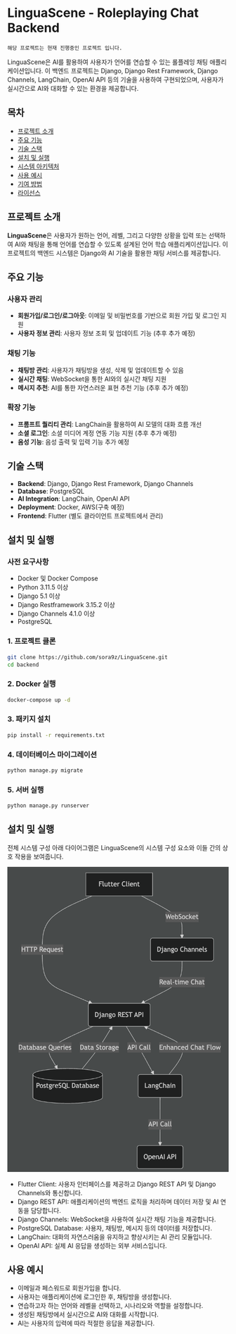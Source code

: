 # LinguaScene - Roleplaying Chat Backend

`해당 프로젝트는 현재 진행중인 프로젝트 입니다.`

LinguaScene은 AI를 활용하여 사용자가 언어를 연습할 수 있는 롤플레잉 채팅 애플리케이션입니다. 이 백엔드 프로젝트는 Django, Django Rest Framework, Django Channels, LangChain, OpenAI API 등의 기술을 사용하여 구현되었으며, 사용자가 실시간으로 AI와 대화할 수 있는 환경을 제공합니다.

## **목차**

- [프로젝트 소개](#프로젝트-소개)
- [주요 기능](#주요-기능)
- [기술 스택](#기술-스택)
- [설치 및 실행](#설치-및-실행)
- [시스템 아키텍처](#시스템-아키텍처)
- [사용 예시](#사용-예시)
- [기여 방법](#기여-방법)
- [라이선스](#라이선스)

## 프로젝트 소개

**LinguaScene**은 사용자가 원하는 언어, 레벨, 그리고 다양한 상황을 입력 또는 선택하여 AI와 채팅을 통해 언어를 연습할 수 있도록 설계된 언어 학습 애플리케이션입니다. 이 프로젝트의 백엔드 시스템은 Django와 AI 기술을 활용한 채팅 서비스를 제공합니다.

## 주요 기능

### 사용자 관리

- **회원가입/로그인/로그아웃**: 이메일 및 비밀번호를 기반으로 회원 가입 및 로그인 지원
- **사용자 정보 관리**: 사용자 정보 조회 및 업데이트 기능 (추후 추가 예정)

### 채팅 기능

- **채팅방 관리**: 사용자가 채팅방을 생성, 삭제 및 업데이트할 수 있음
- **실시간 채팅**: WebSocket을 통한 AI와의 실시간 채팅 지원
- **메시지 추천**: AI를 통한 자연스러운 표현 추천 기능 (추후 추가 예정)

### 확장 기능

- **프롬프트 퀄리티 관리**: LangChain을 활용하여 AI 모델의 대화 흐름 개선
- **소셜 로그인**: 소셜 미디어 계정 연동 기능 지원 (추후 추가 예정)
- **음성 기능**: 음성 출력 및 입력 기능 추가 예정

## 기술 스택

- **Backend**: Django, Django Rest Framework, Django Channels
- **Database**: PostgreSQL
- **AI Integration**: LangChain, OpenAI API
- **Deployment**: Docker, AWS(구축 예정)
- **Frontend**: Flutter (별도 클라이언트 프로젝트에서 관리)

## 설치 및 실행

### **사전 요구사항**

- Docker 및 Docker Compose
- Python 3.11.5 이상
- Django 5.1 이상
- Django Restframework 3.15.2 이상
- Django Channels 4.1.0 이상
- PostgreSQL

### **1. 프로젝트 클론**

```bash
git clone https://github.com/sora9z/LinguaScene.git
cd backend
```

### **2. Docker 실행**

```bash
docker-compose up -d
```

### 3. **패키지 설치**

```bash
pip install -r requirements.txt
```

### 4. **데이터베이스 마이그레이션**

```bash
python manage.py migrate
```

### 5. **서버 실행**

```bash
python manage.py runserver
```

## 설치 및 실행

전체 시스템 구성
아래 다이어그램은 LinguaScene의 시스템 구성 요소와 이들 간의 상호 작용을 보여줍니다.

![server_archietecture](server_archietecture.png)

- Flutter Client: 사용자 인터페이스를 제공하고 Django REST API 및 Django Channels와 통신합니다.
- Django REST API: 애플리케이션의 백엔드 로직을 처리하며 데이터 저장 및 AI 연동을 담당합니다.
- Django Channels: WebSocket을 사용하여 실시간 채팅 기능을 제공합니다.
- PostgreSQL Database: 사용자, 채팅방, 메시지 등의 데이터를 저장합니다.
- LangChain: 대화의 자연스러움을 유지하고 향상시키는 AI 관리 모듈입니다.
- OpenAI API: 실제 AI 응답을 생성하는 외부 서비스입니다.

## 사용 예시

- 이메일과 페스워드로 회원가입을 합니다.
- 사용자는 애플리케이션에 로그인한 후, 채팅방을 생성합니다.
- 연습하고자 하는 언어와 레벨을 선택하고, 시나리오와 역할을 설정합니다.
- 생성된 채팅방에서 실시간으로 AI와 대화를 시작합니다.
- AI는 사용자의 입력에 따라 적절한 응답을 제공합니다.
